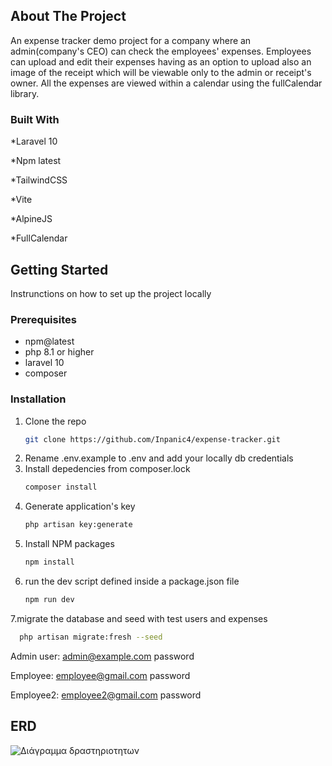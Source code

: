 <!-- ABOUT THE PROJECT -->
## About The Project

An expense tracker demo project for a company where an admin(company's CEO) can check the employees' expenses. Employees can upload and edit their expenses having as an option to upload also an image of the receipt which will be viewable only to the admin or receipt's owner. All the expenses are viewed within a calendar using the fullCalendar library.



### Built With

*Laravel 10

*Npm latest

*TailwindCSS

*Vite

*AlpineJS

*FullCalendar

<!-- GETTING STARTED -->
## Getting Started

Instrunctions on how to set up the project locally

### Prerequisites

* npm@latest
* php 8.1 or higher
* laravel 10
* composer 

### Installation




1. Clone the repo
   ```sh
   git clone https://github.com/Inpanic4/expense-tracker.git
   ```
2. Rename .env.example to .env and add your locally db credentials
3. Install depedencies from composer.lock   
     ```sh
   composer install
   ```
4. Generate application's key
    ```sh 
    php artisan key:generate
    ```
8. Install NPM packages
   ```sh
   npm install
   ```
6. run the dev script defined inside a package.json file
     ```sh
   npm run dev
   ```
7.migrate the database and seed with test users and expenses
  ```sh
    php artisan migrate:fresh --seed
   ```
   
   
Admin user:
admin@example.com
password

Employee:
employee@gmail.com
password

Employee2:
employee2@gmail.com
password


## ERD

![Διάγραμμα δραστηριοτητων](https://user-images.githubusercontent.com/36853896/225879610-7baee3f2-a522-4c08-8ecd-02a857c8287d.png)


